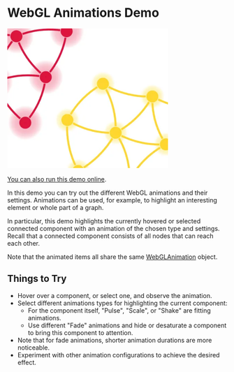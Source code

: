 <!--
 //////////////////////////////////////////////////////////////////////////////
 // @license
 // This file is part of yFiles for HTML.
 // Use is subject to license terms.
 //
 // Copyright (c) by yWorks GmbH, Vor dem Kreuzberg 28,
 // 72070 Tuebingen, Germany. All rights reserved.
 //
 //////////////////////////////////////////////////////////////////////////////
-->
# WebGL Animations Demo

<img src="../../../doc/demo-thumbnails/webgl-animations.webp" alt="demo-thumbnail" height="320"/>

[You can also run this demo online](https://www.yfiles.com/demos/style/webgl-animations/).

In this demo you can try out the different WebGL animations and their settings. Animations can be used, for example, to highlight an interesting element or whole part of a graph.

In particular, this demo highlights the currently hovered or selected connected component with an animation of the chosen type and settings. Recall that a connected component consists of all nodes that can reach each other.

Note that the animated items all share the same [WebGLAnimation](https://docs.yworks.com/yfileshtml/#/api/WebGLAnimation) object.

## Things to Try

- Hover over a component, or select one, and observe the animation.
- Select different animations types for highlighting the current component:
  - For the component itself, "Pulse", "Scale", or "Shake" are fitting animations.
  - Use different "Fade" animations and hide or desaturate a component to bring this component to attention.
- Note that for fade animations, shorter animation durations are more noticeable.
- Experiment with other animation configurations to achieve the desired effect.
